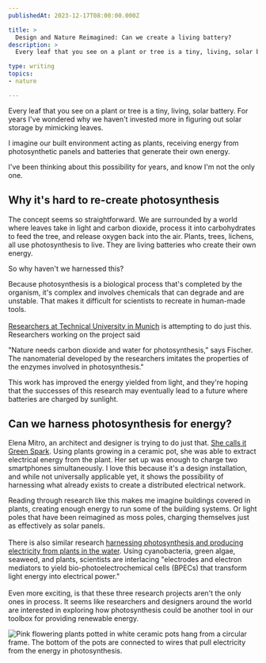 ```yaml
---
publishedAt: 2023-12-17T08:00:00.000Z

title: >
  Design and Nature Reimagined: Can we create a living battery?
description: >
  Every leaf that you see on a plant or tree is a tiny, living, solar battery. For years I've wondered why we haven't invested more in figuring out solar storage by mimicking leaves.

type: writing
topics:
- nature

---
```


Every leaf that you see on a plant or tree is a tiny, living, solar battery. For years I've wondered why we haven't invested more in figuring out solar storage by mimicking leaves.

I imagine our built environment acting as plants, receiving energy from photosynthetic panels and batteries that generate their own energy.

I've been thinking about this possibility for years, and know I'm not the only one.

## Why it's hard to re-create photosynthesis

The concept seems so straightforward. We are surrounded by a world where leaves take in light and carbon dioxide, process it into carbohydrates to feed the tree, and release oxygen back into the air. Plants, trees, lichens, all use photosynthesis to live. They are living batteries who create their own energy.

So why haven't we harnessed this?

Because photosynthesis is a biological process that's completed by the organism, it's complex and involves chemicals that can degrade and are unstable. That makes it difficult for scientists to recreate in human-made tools.  
​  
​[Researchers at Technical University in Munich](https://click.convertkit-mail2.com/38u6zd46ovsduv747dtrh5re7nnn/owhkhqhrrw4kzwfv/aHR0cHM6Ly93d3cucG93ZXJlbmdpbmVlcmluZ2ludC5jb20vcmVuZXdhYmxlcy9zY2llbnRpc3RzLW1pbWljLXBsYW50LXBob3Rvc3ludGhlc2lzLXRvLXVubG9jay1zdXN0YWluYWJsZS1lbmVyZ3ktcG90ZW50aWFsLw==) is attempting to do just this. Researchers working on the project said

"Nature needs carbon dioxide and water for photosynthesis,” says Fischer. The nanomaterial developed by the researchers imitates the properties of the enzymes involved in photosynthesis."

This work has improved the energy yielded from light, and they're hoping that the successes of this research may eventually lead to a future where batteries are charged by sunlight.

## Can we harness photosynthesis for energy?

Elena Mitro, an architect and designer is trying to do just that. [She calls it Green Spark](https://click.convertkit-mail2.com/38u6zd46ovsduv747dtrh5re7nnn/x0hph6hwwenrgxt5/aHR0cHM6Ly9hd3JkLmNvbS9jcmVhdGl2ZXMvZGV0YWlsLzUyMzM1NTg=). Using plants growing in a ceramic pot, she was able to extract electrical energy from the plant. Her set up was enough to charge two smartphones simultaneously. I love this because it's a design installation, and while not universally applicable yet, it shows the possibility of harnessing what already exists to create a distributed electrical network.

Reading through research like this makes me imagine buildings covered in plants, creating enough energy to run some of the building systems. Or light poles that have been reimagined as moss poles, charging themselves just as effectively as solar panels.  
​  
There is also similar research [harnessing photosynthesis and producing electricity from plants in the water](https://click.convertkit-mail2.com/38u6zd46ovsduv747dtrh5re7nnn/kkhmh6hlln8d7ril/aHR0cHM6Ly9wdWJtZWQubmNiaS5ubG0ubmloLmdvdi8zNTk2ODA4My8=). Using cyanobacteria, green algae, seaweed, and plants, scientists are interlacing "electrodes and electron mediators to yield bio-photoelectrochemical cells (BPECs) that transform light energy into electrical power."  
​  
Even more exciting, is that these three research projects aren't the only ones in process. It seems like researchers and designers around the world are interested in exploring how photosynthesis could be another tool in our toolbox for providing renewable energy.

![Pink flowering plants potted in white ceramic pots hang from a circular frame. The bottom of the pots are connected to wires that pull electricity from the energy in photosynthesis.](https://cdn.sanity.io/images/xq50spjj/production/c4c8a0acafd71692cc3fa8ffb79d5d64dd3caf7b-1672x1114.jpg)